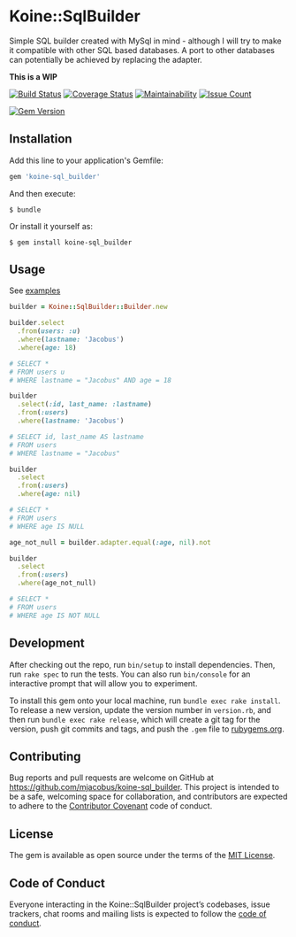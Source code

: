 # Koine::SqlBuilder

Simple SQL builder created with MySql in mind - although I will try to make it compatible with other SQL based databases.
A port to other databases can potentially be achieved by replacing the adapter.

**This is a WIP**

[![Build Status](https://travis-ci.org/mjacobus/koine-sql_builder.svg?branch=master)](https://travis-ci.org/mjacobus/koine-sql_builder)
[![Coverage Status](https://coveralls.io/repos/github/mjacobus/koine-sql_builder/badge.svg?branch=master)](https://coveralls.io/github/mjacobus/koine-sql_builder?branch=master)
[![Maintainability](https://api.codeclimate.com/v1/badges/eb8b4ea26c2110d67732/maintainability)](https://codeclimate.com/github/mjacobus/koine-sql_builder/maintainability)
[![Issue Count](https://codeclimate.com/github/mjacobus/koine-sql_builder/badges/issue_count.svg)](https://codeclimate.com/github/mjacobus/koine-sql_builder)

[![Gem Version](https://badge.fury.io/rb/koine-sql_builder.svg)](https://badge.fury.io/rb/koine-sql_builder)

## Installation

Add this line to your application's Gemfile:

```ruby
gem 'koine-sql_builder'
```

And then execute:

    $ bundle

Or install it yourself as:

    $ gem install koine-sql_builder

## Usage

See  [examples](https://github.com/mjacobus/koine-sql_builder/tree/master/examples)

```ruby
builder = Koine::SqlBuilder::Builder.new

builder.select
  .from(users: :u)
  .where(lastname: 'Jacobus')
  .where(age: 18)

# SELECT *
# FROM users u
# WHERE lastname = "Jacobus" AND age = 18

builder
  .select(:id, last_name: :lastname)
  .from(:users)
  .where(lastname: 'Jacobus')

# SELECT id, last_name AS lastname
# FROM users
# WHERE lastname = "Jacobus"

builder
  .select
  .from(:users)
  .where(age: nil)

# SELECT *
# FROM users
# WHERE age IS NULL

age_not_null = builder.adapter.equal(:age, nil).not

builder
  .select
  .from(:users)
  .where(age_not_null)

# SELECT *
# FROM users
# WHERE age IS NOT NULL
```

## Development

After checking out the repo, run `bin/setup` to install dependencies. Then, run `rake spec` to run the tests. You can also run `bin/console` for an interactive prompt that will allow you to experiment.

To install this gem onto your local machine, run `bundle exec rake install`. To release a new version, update the version number in `version.rb`, and then run `bundle exec rake release`, which will create a git tag for the version, push git commits and tags, and push the `.gem` file to [rubygems.org](https://rubygems.org).

## Contributing

Bug reports and pull requests are welcome on GitHub at https://github.com/mjacobus/koine-sql_builder. This project is intended to be a safe, welcoming space for collaboration, and contributors are expected to adhere to the [Contributor Covenant](http://contributor-covenant.org) code of conduct.

## License

The gem is available as open source under the terms of the [MIT License](https://opensource.org/licenses/MIT).

## Code of Conduct

Everyone interacting in the Koine::SqlBuilder project’s codebases, issue trackers, chat rooms and mailing lists is expected to follow the [code of conduct](https://github.com/mjacobus/koine-sql_builder/blob/master/CODE_OF_CONDUCT.md).
